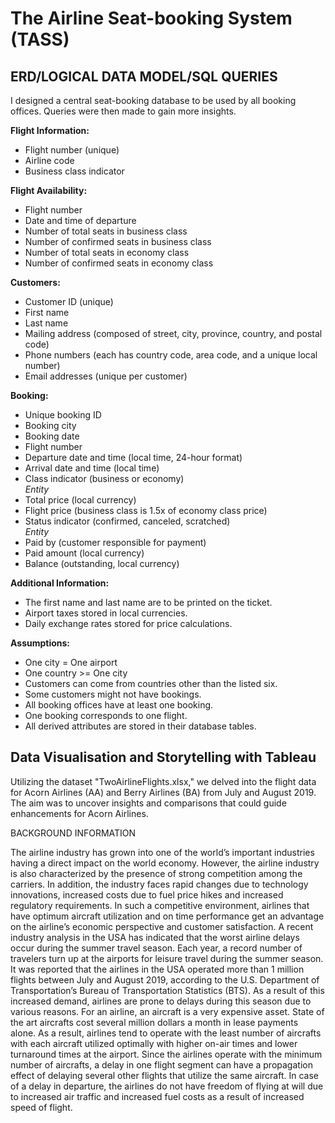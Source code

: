 # The Airline Seat-booking System (TASS)
## ERD/LOGICAL DATA MODEL/SQL QUERIES
I designed a central seat-booking database to be used by all booking offices. Queries were then made to gain more insights.

**Flight Information:**
- Flight number (unique)
- Airline code
- Business class indicator

**Flight Availability:**
- Flight number
- Date and time of departure
- Number of total seats in business class
- Number of confirmed seats in business class
- Number of total seats in economy class
- Number of confirmed seats in economy class

**Customers:**
- Customer ID (unique)
- First name
- Last name
- Mailing address (composed of street, city, province, country, and postal code)
- Phone numbers (each has country code, area code, and a unique local number)
- Email addresses (unique per customer)

**Booking:**
- Unique booking ID
- Booking city
- Booking date
- Flight number
- Departure date and time (local time, 24-hour format)
- Arrival date and time (local time)
- Class indicator (business or economy)  
  _Entity_
- Total price (local currency)
- Flight price (business class is 1.5x of economy class price)
- Status indicator (confirmed, canceled, scratched)  
  _Entity_
- Paid by (customer responsible for payment)
- Paid amount (local currency)
- Balance (outstanding, local currency)

**Additional Information:**
- The first name and last name are to be printed on the ticket.
- Airport taxes stored in local currencies.
- Daily exchange rates stored for price calculations.

**Assumptions:**
- One city = One airport
- One country >= One city
- Customers can come from countries other than the listed six.
- Some customers might not have bookings.
- All booking offices have at least one booking.
- One booking corresponds to one flight.
- All derived attributes are stored in their database tables.
## Data Visualisation and Storytelling with Tableau
Utilizing the dataset "TwoAirlineFlights.xlsx," we delved into the flight data for Acorn Airlines (AA) and Berry Airlines (BA) from July and August 2019. The aim was to uncover insights and comparisons that could guide enhancements for Acorn Airlines.

BACKGROUND INFORMATION

The airline industry has grown into one of the world’s important industries having a direct impact on the world economy. However, the airline industry is also characterized by the presence of strong competition among the carriers. In addition, the industry faces rapid changes due to technology innovations, increased costs due to fuel price hikes and increased regulatory requirements. In such a competitive environment, airlines that have optimum aircraft utilization and on time performance get an advantage on the airline’s economic perspective and customer satisfaction.
A recent industry analysis in the USA has indicated that the worst airline delays occur during the summer travel season. Each year, a record number of travelers turn up at the airports for leisure travel during the summer season. It was reported that the airlines in the USA operated more than 1 million flights between July and August 2019, according to the U.S. Department of Transportation’s Bureau of Transportation Statistics (BTS). As a result of this increased demand, airlines are prone to delays during this season due to various reasons.
For an airline, an aircraft is a very expensive asset. State of the art aircrafts cost several million dollars a month in lease payments alone. As a result, airlines tend to operate with the least number of aircrafts with each aircraft utilized optimally with higher on-air times and lower turnaround times at the airport. Since the airlines operate with the minimum number of aircrafts, a delay in one flight segment can have a propagation effect of delaying several other flights that utilize the same aircraft. In case of a delay in departure, the airlines do not have freedom of flying at will due to increased air traffic and increased fuel costs as a result of increased speed of flight.

